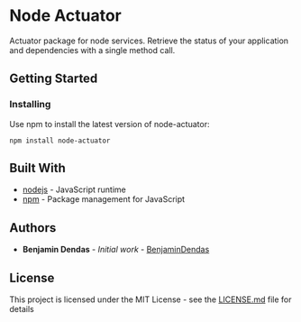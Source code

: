 # Node Actuator

Actuator package for node services. Retrieve the status of your application and dependencies with a single method call.

## Getting Started



### Installing

Use npm to install the latest version of node-actuator:
```
npm install node-actuator
```

## Built With

* [nodejs](https://nodejs.org/en/) - JavaScript runtime
* [npm](https://www.npmjs.com/) - Package management for JavaScript

## Authors

* **Benjamin Dendas** - *Initial work* - [BenjaminDendas](https://github.com/BenjaminDendas)

## License

This project is licensed under the MIT License - see the [LICENSE.md](LICENSE.md) file for details
